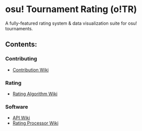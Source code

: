# osu! Tournament Rating (o!TR)
A fully-featured rating system & data visualization suite for osu! tournaments.

## Contents:

### Contributing
- [Contribution Wiki](contribution/README.md)

### Rating
- [Rating Algorithm Wiki](algorithm/README.md)

### Software
- [API Wiki](api/README.md)
- [Rating Processor Wiki](processor/README.md)